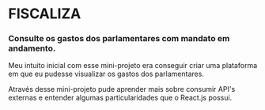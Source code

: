 # FISCALIZA 
### Consulte os gastos dos parlamentares com mandato em andamento.


Meu intuito inicial com esse mini-projeto era conseguir criar uma plataforma em que eu pudesse visualizar os gastos dos parlamentares.

Através desse mini-projeto pude aprender mais sobre consumir API's externas e entender algumas particularidades que o React.js possui. 
